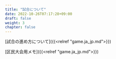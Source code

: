 ```yaml
---
title: "試合について"
date: 2022-10-26T07:17:28+09:00
draft: false
weight: 3
chapter: false
---
```


[試合の進め方について]({{<relref "game.ja_jp.md">}})

[区民大会用メモ]({{<relref "game.ja_jp.md">}})
